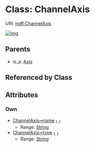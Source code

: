 
# Class: ChannelAxis



URI: [ngff:ChannelAxis](https://w3id.org/ome/ngff/ChannelAxis)


[![img](https://yuml.me/diagram/nofunky;dir:TB/class/[Axis]^-[ChannelAxis&#124;name:string;type:string],[Axis])](https://yuml.me/diagram/nofunky;dir:TB/class/[Axis]^-[ChannelAxis&#124;name:string;type:string],[Axis])

## Parents

 *  is_a: [Axis](Axis.md)

## Referenced by Class


## Attributes


### Own

 * [ChannelAxis➞name](ChannelAxis_name.md)  <sub>1..1</sub>
     * Range: [String](types/String.md)
 * [ChannelAxis➞type](ChannelAxis_type.md)  <sub>1..1</sub>
     * Range: [String](types/String.md)
